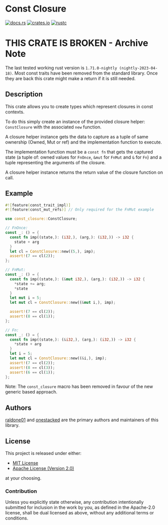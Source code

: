 # Const Closure

[![docs.rs](https://docs.rs/const_closure/badge.svg)](https://docs.rs/const_closure)
[![crates.io](https://img.shields.io/crates/v/const_closure.svg)](https://crates.io/crates/const_closure)
[![rustc](https://img.shields.io/badge/rustc-nightly-lightgrey)](https://doc.rust-lang.org/nightly/std/)

<!-- The rest of this section comes straight from the crate docs from the source. -->

# THIS CRATE IS BROKEN - Archive Note

The last tested working rust version is `1.71.0-nightly (nightly-2023-04-18)`.
Most const traits have been removed from the standard library.
Once they are back this crate might make a return if it is still needed.

## Description

This crate allows you to create types which represent closures in const contexts.

To do this simply create an instance of the provided closure helper: `ConstClosure`
with the associated `new` function.

A closure helper instance gets the data to capture as a tuple of same ownership (Owned, Mut or ref) and the implementation function to execute.

The implementation function must be a `const fn` that gets the captured state (a tuple of: owned values for `FnOnce`, `&mut` for `FnMut` and `&` for `Fn`)
and a tuple representing the arguments of the closure.

A closure helper instance returns the return value of the closure function on call.

## Example
```rust
#![feature(const_trait_impl)]
#![feature(const_mut_refs)] // Only required for the FnMut example

use const_closure::ConstClosure;

// FnOnce:
const _: () = {
  const fn imp((state,): (i32,), (arg,): (i32,)) -> i32 {
    state + arg
  }
  let cl = ConstClosure::new((5,), imp);
  assert!(7 == cl(2));
};

// FnMut:
const _: () = {
  const fn imp((state,): (&mut i32,), (arg,): (i32,)) -> i32 {
    *state += arg;
    *state
  }
  let mut i = 5;
  let mut cl = ConstClosure::new((&mut i,), imp);

  assert!(7 == cl(2));
  assert!(8 == cl(1));
};

// Fn:
const _: () = {
  const fn imp((state,): (&i32,), (arg,): (i32,)) -> i32 {
    *state + arg
  }
  let i = 5;
  let mut cl = ConstClosure::new((&i,), imp);
  assert!(7 == cl(2));
  assert!(8 == cl(3));
  assert!(6 == cl(1));
};
```

Note: The `const_closure` macro has been removed in favour of the new generic based approach.

Authors
-------

[raldone01](https://github.com/raldone01) and [onestacked](https://github.com/chriss0612) are the primary authors and maintainers of this library.

License
-------

This project is released under either:

- [MIT License](https://github.com/ink-feather-org/const_closure/blob/master/LICENSE-MIT)
- [Apache License (Version 2.0)](https://github.com/ink-feather-org/const_closure/blob/master/LICENSE-APACHE)

at your choosing.

### Contribution

Unless you explicitly state otherwise, any contribution intentionally
submitted for inclusion in the work by you, as defined in the Apache-2.0
license, shall be dual licensed as above, without any additional terms or
conditions.
